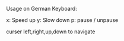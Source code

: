 Usage on German Keyboard:

x: Speed up
y: Slow down
p: pause / unpause

curser left,right,up,down to navigate
